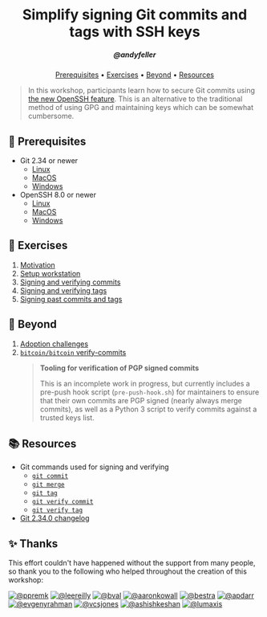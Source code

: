 <h1 align="center">Simplify signing Git commits and tags with SSH keys</h1>
<h5 align="center">@andyfeller</h3>

<p align="center">
  <a href="#mega-prerequisites">Prerequisites</a> •  
  <a href="#schoolsatchel-exercises">Exercises</a> •  
  <a href="#rocket-beyond">Beyond</a> •  
  <a href="#books-resources">Resources</a>
</p>

> In this workshop, participants learn how to secure Git commits using [the new OpenSSH feature](https://github.blog/changelog/2022-08-23-ssh-commit-verification-now-supported/).  This is an alternative to the traditional method of using GPG and maintaining keys which can be somewhat cumbersome. 

## :mega: Prerequisites
- Git 2.34 or newer
  - [Linux](https://git-scm.com/download/linux)
  - [MacOS](https://git-scm.com/download/mac)
  - [Windows](https://git-scm.com/download/win)
- OpenSSH 8.0 or newer
  - [Linux](https://www.openssh.com/portable.html)
  - [MacOS](https://formulae.brew.sh/formula/openssh)
  - [Windows](https://docs.microsoft.com/en-us/windows-server/administration/openssh/openssh_install_firstuse?tabs=gui)

## :school_satchel: Exercises 
1. [Motivation](exercises/motivation.md)
1. [Setup workstation](exercises/setup-workstation.md)
1. [Signing and verifying commits](exercises/sign-verify-commits.md)
1. [Signing and verifying tags](exercises/sign-verify-tags.md)
1. [Signing past commits and tags](exercises/sign-past-commits-tags.md)

## :rocket: Beyond
1. [Adoption challenges](adoption-challenges.md)
1. [`bitcoin/bitcoin` verify-commits][bitcoin-verify-commits]
   > **Tooling for verification of PGP signed commits**
   >
   > This is an incomplete work in progress, but currently includes a pre-push hook script (`pre-push-hook.sh`) for maintainers to ensure that their own commits are PGP signed (nearly always merge commits), as well as a Python 3 script to verify commits against a trusted keys list.

## :books: Resources
- Git commands used for signing and verifying
  - [`git commit`][git-commit-sign]
  - [`git merge`][git-merge-sign]
  - [`git tag`][git-tag-sign]
  - [`git verify commit`][git-verify-commit]
  - [`git verify tag`][git-verify-tag]
- [Git 2.34.0 changelog][git-changelog-2.34.0]

## :sparkles: Thanks

This effort couldn't have happened without the support from many people, so thank you to the following who helped throughout the creation of this workshop:

[![@ppremk](https://avatars.githubusercontent.com/ppremk?s=80)](https://github.com/ppremk)
[![@leereilly](https://avatars.githubusercontent.com/leereilly?s=80)](https://github.com/leereilly)
[![@bval](https://avatars.githubusercontent.com/bval?s=80)](https://github.com/bval)
[![@aaronkowall](https://avatars.githubusercontent.com/aaronkowall?s=80)](https://github.com/aaronkowall)
[![@bestra](https://avatars.githubusercontent.com/bestra?s=80)](https://github.com/bestra)
[![@apdarr](https://avatars.githubusercontent.com/apdarr?s=80)](https://github.com/apdarr)
[![@evgenyrahman](https://avatars.githubusercontent.com/evgenyrahman?s=80)](https://github.com/evgenyrahman)
[![@vcsjones](https://avatars.githubusercontent.com/vcsjones?s=80)](https://github.com/vcsjones)
[![@ashishkeshan](https://avatars.githubusercontent.com/ashishkeshan?s=80)](https://github.com/ashishkeshan)
[![@lumaxis](https://avatars.githubusercontent.com/lumaxis?s=80)](https://github.com/lumaxis)

[bitcoin-verify-commits]: https://github.com/bitcoin/bitcoin/tree/master/contrib/verify-commits
[git-changelog-2.34.0]: https://lore.kernel.org/git/xmqq8rxpgwki.fsf@gitster.g/
[git-commit-sign]: https://git-scm.com/docs/git-commit#Documentation/git-commit.txt--Sltkeyidgt
[git-config-gpgsshallowedSignersFile]: https://git-scm.com/docs/git-config#Documentation/git-config.txt-gpgsshallowedSignersFile
[git-merge-sign]: https://git-scm.com/docs/git-merge#Documentation/git-merge.txt--Sltkeyidgt
[git-tag-sign]: https://git-scm.com/docs/git-tag#Documentation/git-tag.txt--s
[git-verify-commit]: https://git-scm.com/docs/git-verify-commit
[git-verify-tag]: https://git-scm.com/docs/git-verify-tag
